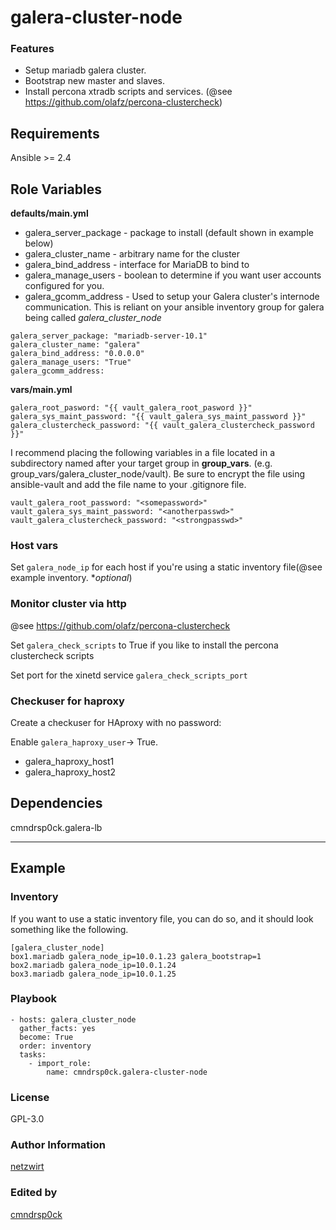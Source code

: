 # galera-cluster-node

### Features

* Setup mariadb galera cluster.
* Bootstrap new master and slaves.
* Install percona xtradb scripts and services. (@see https://github.com/olafz/percona-clustercheck)

Requirements
------------

Ansible >= 2.4

## Role Variables

**defaults/main.yml**

* galera_server_package - package to install (default shown in example below)
* galera_cluster_name - arbitrary name for the cluster
* galera_bind_address - interface for MariaDB to bind to
* galera_manage_users - boolean to determine if you want user accounts configured for you.
* galera_gcomm_address - Used to setup your Galera cluster's internode communication. This is reliant on your ansible inventory group for galera being called *galera_cluster_node*

```ansible
galera_server_package: "mariadb-server-10.1"
galera_cluster_name: "galera"
galera_bind_address: "0.0.0.0"
galera_manage_users: "True"
galera_gcomm_address:
```

**vars/main.yml**

```ansible
galera_root_pasword: "{{ vault_galera_root_pasword }}"
galera_sys_maint_password: "{{ vault_galera_sys_maint_password }}"
galera_clustercheck_password: "{{ vault_galera_clustercheck_password }}"
```

I recommend placing the following variables in a file located in a subdirectory named after your target group in **group_vars**. (e.g. group_vars/galera_cluster_node/vault). Be sure to encrypt the file using ansible-vault and add the file name to your .gitignore file.

```ansible
vault_galera_root_password: "<somepassword>"
vault_galera_sys_maint_password: "<anotherpasswd>"
vault_galera_clustercheck_password: "<strongpasswd>"
```

### Host vars

Set `galera_node_ip` for each host if you're using a static inventory file(@see example inventory. \**optional*)

### Monitor cluster via http
@see https://github.com/olafz/percona-clustercheck

Set `galera_check_scripts` to True if you like to install the percona clustercheck scripts

Set port for the xinetd service `galera_check_scripts_port`

### Checkuser for haproxy

Create a checkuser for HAproxy with no password:

Enable `galera_haproxy_user`-> True.

* galera_haproxy_host1
* galera_haproxy_host2


## Dependencies

cmndrsp0ck.galera-lb

---
## Example

### Inventory

If you want to use a static inventory file, you can do so, and it should look something like the following.

```
[galera_cluster_node]
box1.mariadb galera_node_ip=10.0.1.23 galera_bootstrap=1
box2.mariadb galera_node_ip=10.0.1.24
box3.mariadb galera_node_ip=10.0.1.25
```


### Playbook

```ansible
- hosts: galera_cluster_node
  gather_facts: yes
  become: True
  order: inventory
  tasks:
    - import_role:
        name: cmndrsp0ck.galera-cluster-node
```

### License

GPL-3.0

### Author Information

[netzwirt](https://github.com/netzwirt)

### Edited by

[cmndrsp0ck](https://github.com/cmndrsp0ck)
